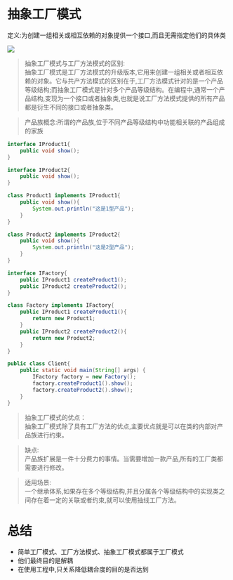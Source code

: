 # 抽象工厂模式
定义:为创建一组相关或相互依赖的对象提供一个接口,而且无需指定他们的具体类

![](http://ww1.sinaimg.cn/large/006rAlqhly1g0u996iny7j30is09g40h.jpg)

> 抽象工厂模式与工厂方法模式的区别:<br>
抽象工厂模式是工厂方法模式的升级版本,它用来创建一组相关或者相互依赖的对象。它与共产方法模式的区别在于,工厂方法模式针对的是一个产品等级结构;而抽象工厂模式是针对多个产品等级结构。在编程中,通常一个产品结构,变现为一个接口或者抽象类,也就是说工厂方法模式提供的所有产品都是衍生不同的接口或者抽象类。

> 产品族概念:所谓的产品族,位于不同产品等级结构中功能相关联的产品组成的家族

```java
interface IProduct1{
    public void show();
}

interface IProduct2{
    public void show();
}

class Product1 implements IProduct1{
    public void show(){
        System.out.println("这是1型产品");
    }
}

class Product2 implements IProduct2{
    public void show(){
        System.out.println("这是2型产品");
    }
}

interface IFactory{
    public IProduct1 createProduct1();
    public IProduct2 createProduct2();
}

class Factory implements IFactory{
    public IProduct1 createProduct1(){
        return new Product1;
    }
    public IProduct2 createProduct2(){
        return new Product2;
    }
}

public class Client{
    public static void main(String[] args) {
        IFactory factory = new Factory();
        factory.createProduct1().show();
        factory.createProduct2().show();
    }
}
```

>抽象工厂模式的优点：<br>
抽象工厂模式除了具有工厂方法的优点,主要优点就是可以在类的内部对产品族进行约束。

> 缺点:<br>
产品族扩展是一件十分费力的事情。当需要增加一款产品,所有的工厂类都需要进行修改。

> 适用场景:<br>
一个继承体系,如果存在多个等级结构,并且分属各个等级结构中的实现类之间存在着一定的关联或者约束,就可以使用抽线工厂方法。

# 总结
- 简单工厂模式、工厂方法模式、抽象工厂模式都属于工厂模式
- 他们最终目的是解耦
- 在使用工程中,只关系降低耦合度的目的是否达到

